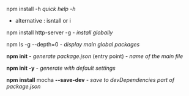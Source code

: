 npm install -h  *quick help -h*
- alternative : isntall or i

npm install http-server -g    - *install globally*

npm ls -g --depth=0  - *display main global packages*

**npm init**   - *generate package.json*
(entry point) - *name of the main file*

**npm init -y** - *generate with default settings*

**npm install** mocha **--save-dev** - *save to devDependencies part of package.json*